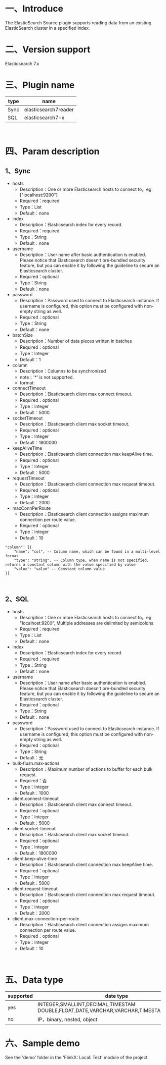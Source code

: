 # 一、Introduce

The ElasticSearch Source plugin supports reading data from an existing ElasticSearch cluster in a specified index.

# 二、Version support 

Elasticsearch 7.x
​
# 三、Plugin name

| type|name|
| ---- | ----|
| Sync | elasticsearch7reader |
| SQL | elasticsearch7-x |

​

# 四、Param description

## 1、Sync

- hosts
   - Description：One or more Elasticsearch hosts to connect to。eg: ["localhost:9200"]
   - Required：required
   - Type：List<String>
   - Default：none
- index
   - Description：Elasticsearch index for every record. 
   - Required：required
   - Type：String
   - Default：none
- username
   - Description：User name after basic authentication is enabled. Please notice that Elasticsearch doesn't pre-bundled security feature, but you can enable it by following the guideline to secure an Elasticsearch cluster.
   - Required：optional
   - Type：String
   - Default：none
- password
   - Description：Password used to connect to Elasticsearch instance. If username is configured, this option must be configured with non-empty string as well.
   - Required：optional
   - Type：String
   - Default：none
- batchSize
   - Description：Number of data pieces written in batches
   - Required：optional
   - Type：Integer
   - Default：1
- column
   - Description：Columns to be synchronized
   - note：'*' is not supported.
   - format: 
- connectTimeout
    - Description：Elasticsearch client max connect timeout.
    - Required：optional
    - Type：Integer
    - Default：5000
- socketTimeout
    - Description：Elasticsearch client max socket timeout.
    - Required：optional
    - Type：Integer
    - Default：1800000
- keepAliveTime
    - Description：Elasticsearch client connection max keepAlive time.
    - Required：optional
    - Type：Integer
    - Default：5000
- requestTimeout
    - Description：Elasticsearch client connection max request timeout.
    - Required：optional
    - Type：Integer
    - Default：2000
- maxConnPerRoute
    - Description：Elasticsearch client connection assigns maximum connection per route value.
    - Required：optional
    - Type：Integer
    - Default：10
```
"column": [{
    "name": "col", -- Column name, which can be found in a multi-level format
    "type": "string", -- Column type, when name is not specified, returns a constant column with the value specified by value
    "value": "value" -- Constant column value
}]
```
​

## 2、SQL

- hosts
   - Description：One or more Elasticsearch hosts to connect to。eg: "localhost:9200", Multiple addresses are delimited by semicolons.
   - Required：required
   - Type：List<String>
   - Default：none
- index
   - Description：Elasticsearch index for every record. 
   - Required：required
   - Type：String
   - Default：none
- username
   - Description：User name after basic authentication is enabled. Please notice that Elasticsearch doesn't pre-bundled security feature, but you can enable it by following the guideline to secure an Elasticsearch cluster.
   - Required：optional
   - Type：String
   - Default：none
- password
   - Description：Password used to connect to Elasticsearch instance. If username is configured, this option must be configured with non-empty string as well.
   - Required：optional
   - Type：String
   - Default：无
- bulk-flush.max-actions
   - Description：Maximum number of actions to buffer for each bulk request.
   - Required：否
   - Type：Integer
   - Default：1000
- client.connect-timeout
    - Description：Elasticsearch client max connect timeout.
    - Required：optional
    - Type：Integer
    - Default：5000
- client.socket-timeout
    - Description：Elasticsearch client max socket timeout.
    - Required：optional
    - Type：Integer
    - Default：1800000
- client.keep-alive-time
    - Description：Elasticsearch client connection max keepAlive time.
    - Required：optional
    - Type：Integer
    - Default：5000
- client.request-timeout
    - Description：Elasticsearch client connection max request timeout.
    - Required：optional
    - Type：Integer
    - Default：2000
- client.max-connection-per-route
    - Description：Elasticsearch client connection assigns maximum connection per route value.
    - Required：optional
    - Type：Integer
    - Default：10

​

# 五、Data type


|supported | date type |
| --- | --- |
| yes |INTEGER,SMALLINT,DECIMAL,TIMESTAM DOUBLE,FLOAT,DATE,VARCHAR,VARCHAR,TIMESTAMP,TIME,BYTE|
| no | IP，binary, nested, object|


# 六、Sample demo

See the 'demo' folder in the 'FlinkX: Local: Test' module of the project.
